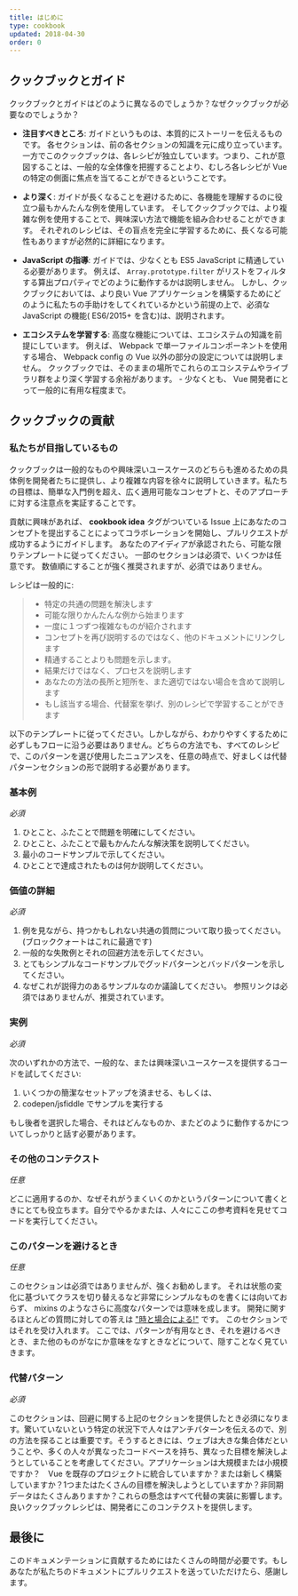 ```yaml
---
title: はじめに
type: cookbook
updated: 2018-04-30
order: 0
---
```

## クックブックとガイド

クックブックとガイドはどのように異なるのでしょうか？なぜクックブックが必要なのでしょうか？

* **注目すべきところ**: ガイドというものは、本質的にストーリーを伝えるものです。 各セクションは、前の各セクションの知識を元に成り立っています。 一方でこのクックブックは、各レシピが独立しています。つまり、これが意図することは、一般的な全体像を把握することより、むしろ各レシピが Vue の特定の側面に焦点を当てることができるということです。

* **より深く**: ガイドが長くなることを避けるために、各機能を理解するのに役立つ最もかんたんな例を使用しています。 そしてクックブックでは、より複雑な例を使用することで、興味深い方法で機能を組み合わせることができます。 それぞれのレシピは、その盲点を完全に学習するために、長くなる可能性もありますが必然的に詳細になります。

* **JavaScript の指導**: ガイドでは、少なくとも ES5 JavaScript に精通している必要があります。 例えば、  `Array.prototype.filter` がリストをフィルタする算出プロパティでどのように動作するかは説明しません。 しかし、クックブックにおいては、より良い Vue アプリケーションを構築するためにどのように私たちの手助けをしてくれているかという前提の上で、必須な JavaScript の機能( ES6/2015+ を含む)は、説明されます。

* **エコシステムを学習する**: 高度な機能については、エコシステムの知識を前提にしています。 例えば、 Webpack で単一ファイルコンポーネントを使用する場合、 Webpack config の Vue 以外の部分の設定については説明しません。 クックブックでは、そのままの場所でこれらのエコシステムやライブラリ群をより深く学習する余裕があります。 - 少なくとも、 Vue 開発者にとって一般的に有用な程度まで。

## クックブックの貢献

### 私たちが目指しているもの

クックブックは一般的なものや興味深いユースケースのどちらも進めるための具体例を開発者たちに提供し、より複雑な内容を徐々に説明していきます。私たちの目標は、簡単な入門例を超え、広く適用可能なコンセプトと、そのアプローチに対する注意点を実証することです。

貢献に興味があれば、 **cookbook idea** タグがついている Issue 上にあなたのコンセプトを提出することによってコラボレーションを開始し、プルリクエストが成功するようにガイドします。 あなたのアイディアが承認されたら、可能な限りテンプレートに従ってください。 一部のセクションは必須で、いくつかは任意です。 数値順にすることが強く推奨されますが、必須ではありません。

レシピは一般的に:

> * 特定の共通の問題を解決します
> * 可能な限りかんたんな例から始まります
> * 一度に１つずつ複雑なものが紹介されます
> * コンセプトを再び説明するのではなく、他のドキュメントにリンクします
> * 精通することよりも問題を示します。
> * 結果だけではなく、プロセスを説明します
> * あなたの方法の長所と短所を、また適切ではない場合を含めて説明します
> * もし該当する場合、代替案を挙げ、別のレシピで学習することができます

以下のテンプレートに従ってください。しかしながら、わかりやすくするために必ずしもフローに沿う必要はありません。どちらの方法でも、すべてのレシピで、このパターンを選び使用したニュアンスを、任意の時点で、好ましくは代替パターンセクションの形で説明する必要があります。

### 基本例

_必須_

1. ひとこと、ふたことで問題を明確にしてください。
2. ひとこと、ふたことで最もかんたんな解決策を説明してください。
3. 最小のコードサンプルで示してください。
4. ひとことで達成されたものは何か説明してください。

### 価値の詳細

_必須_

1. 例を見ながら、持つかもしれない共通の質問について取り扱ってください。 (ブロッククォートはこれに最適です)
2. 一般的な失敗例とそれの回避方法を示してください。
3. とてもシンプルなコードサンプルでグッドパターンとバッドパターンを示してください。
4. なぜこれが説得力のあるサンプルなのか議論してください。 参照リンクは必須ではありませんが、推奨されています。

### 実例

_必須_

次のいずれかの方法で、一般的な、または興味深いユースケースを提供するコードを試してください:

1. いくつかの簡潔なセットアップを済ませる、もしくは、
2. codepen/jsfiddle でサンプルを実行する

もし後者を選択した場合、それはどんなものか、またどのように動作するかについてしっかりと話す必要があります。

### その他のコンテクスト

_任意_

どこに適用するのか、なぜそれがうまくいくのかというパターンについて書くときにとても役立ちます。自分でやるかまたは、人々にここの参考資料を見せてコードを実行してください。

### このパターンを避けるとき

_任意_

このセクションは必須ではありませんが、強くお勧めします。 それは状態の変化に基づいてクラスを切り替えるなど非常にシンプルなものを書くには向いておらず、 mixins のようなさらに高度なパターンでは意味を成します。 開発に関するほとんどの質問に対しての答えは ["時と場合による!"](https://codepen.io/rachsmith/pen/YweZbG) です。 このセクションではそれを受け入れます。 ここでは、パターンが有用なとき、それを避けるべきとき、また他のものがなにか意味をなすときなどについて、隠すことなく見ていきます。

### 代替パターン

_必須_

このセクションは、回避に関する上記のセクションを提供したとき必須になります。驚いていないという特定の状況下で人々はアンチパターンを伝えるので、別の方法を探ることは重要です。そうするときには、ウェブは大きな集合体だということや、多くの人々が異なったコードベースを持ち、異なった目標を解決しようとしていることを考慮してください。アプリケーションは大規模または小規模ですか？　Vue を既存のプロジェクトに統合していますか？または新しく構築していますか？1つまたはたくさんの目標を解決しようとしていますか？非同期データはたくさんありますか？これらの懸念はすべて代替の実装に影響します。良いクックブックレシピは、開発者にこのコンテクストを提供します。

## 最後に

このドキュメンテーションに貢献するためにはたくさんの時間が必要です。もしあなたが私たちのドキュメントにプルリクエストを送っていただけたら、感謝します。
